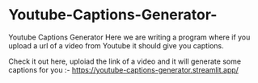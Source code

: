 # Youtube-Captions-Generator-
Youtube Captions Generator 
Here we are writing a program where if you upload a url of a video from Youtube it should give you captions. 

Check it out here, uploiad the link of a video and it will generate some captions for you :- https://youtube-captions-generator.streamlit.app/

